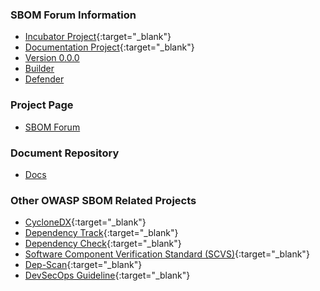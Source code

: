 ### SBOM Forum Information
* [Incubator Project](/other_projects){:target="_blank"}
* [Documentation Project](/projects#documentation-projects){:target="_blank"}
* [Version 0.0.0](#)
* [Builder](#)
* [Defender](#)

### Project Page
* [SBOM Forum](/www-project-sbom-forum/index)

### Document Repository
* [Docs](/www-project-sbom-forum/index#documents-produced-by-the-sbom-forum)

### Other OWASP SBOM Related Projects
* [CycloneDX](https://owasp.org/www-project-cyclonedx/){:target="_blank"}
* [Dependency Track](https://owasp.org/www-project-dependency-track/){:target="_blank"}
* [Dependency Check](https://owasp.org/www-project-dependency-check/){:target="_blank"}
* [Software Component Verification Standard (SCVS)](https://owasp.org/www-project-software-component-verification-standard/){:target="_blank"}
* [Dep-Scan](https://owasp.org/www-project-dep-scan/){:target="_blank"}
* [DevSecOps Guideline](https://owasp.org/www-project-devsecops-guideline/latest/02d-Software-Composition-Analysis){:target="_blank"}

